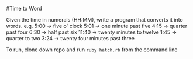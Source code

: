 #Time to Word

Given the time in numerals (HH:MM), write a program that converts it into words.
e.g.
     5:00  -> five o' clock
     5:01  -> one minute past five
     4:15  -> quarter past four
     6:30  -> half past six
     11:40 -> twenty minutes to twelve
     1:45  -> quarter to two
     3:24  -> twenty four minutes past three


To run, clone down repo and run `ruby hatch.rb` from the command line

